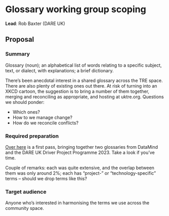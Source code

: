 # Glossary working group scoping

**Lead**: Rob Baxter (DARE UK)

## Proposal

### Summary

Glossary (noun); an alphabetical list of words relating to a specific subject, text, or dialect, with explanations; a brief dictionary.

There’s been anecdotal interest in a shared glossary across the TRE space.
There are also plenty of existing ones out there.
At risk of turning into an XKCD cartoon, the suggestion is to bring a number of them together, merging and reconciling as appropriate, and hosting at uktre.org.
Questions we should ponder:

- Which ones?
- How to we manage change?
- How do we reconcile conflicts?

### Required preparation

[Over here](https://docs.google.com/spreadsheets/d/1qublBBkpYpNgwKm5HPFD1F7WPvaYaBpY) is a first pass, bringing together two glossaries from DataMind and the DARE UK Driver Project Programme 2023.
Take a look if you’ve time.

Couple of remarks: each was quite extensive, and the overlap between them was only around 2%; each has “project-” or “technology-specific” terms – should we drop terms like this?

### Target audience

Anyone who’s interested in harmonising the terms we use across the community space.
